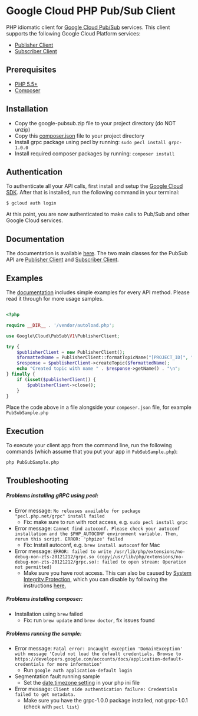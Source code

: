 Google Cloud PHP Pub/Sub Client
================================

PHP idiomatic client for [Google Cloud Pub/Sub](https://cloud.google.com/pubsub/) services.
This client supports the following Google Cloud Platform services:

- [Publisher Client](https://michaelbausor.github.io/master/Google/Cloud/PubSub/V1/PublisherClient.html)
- [Subscriber Client](https://michaelbausor.github.io/master/Google/Cloud/PubSub/V1/SubscriberClient.html)

Prerequisites
----------

- [PHP 5.5+](http://php.net/downloads.php)
- [Composer](https://getcomposer.org/download/)

Installation
----------

- Copy the google-pubsub.zip file to your project directory (do NOT unzip)
- Copy this [composer.json](https://michaelbausor.github.io/files/composer.json) file to your project directory
- Install grpc package using pecl by running: `sudo pecl install grpc-1.0.0`
- Install required composer packages by running: `composer install`

Authentication
--------------

To authenticate all your API calls, first install and setup the [Google Cloud SDK](https://cloud.google.com/sdk/).
After that is installed, run the following command in your terminal:

```
$ gcloud auth login
```
At this point, you are now authenticated to make calls to Pub/Sub and other Google Cloud services.

Documentation
-------------

The documentation is available [here](https://michaelbausor.github.io/master/index.html).
The two main classes for the PubSub API are [Publisher Client](https://michaelbausor.github.io/master/Google/Cloud/PubSub/V1/PublisherClient.html) and [Subscriber Client](https://michaelbausor.github.io/master/Google/Cloud/PubSub/V1/SubscriberClient.html).

Examples
-------------

The [documentation](https://michaelbausor.github.io/master/index.html) includes simple examples for every API method. Please read it through for more usage samples.

```php

<?php

require __DIR__ . '/vendor/autoload.php';

use Google\Cloud\PubSub\V1\PublisherClient;

try {
    $publisherClient = new PublisherClient();
    $formattedName = PublisherClient::formatTopicName("[PROJECT_ID]", "[TOPIC_ID]");
    $response = $publisherClient->createTopic($formattedName);
    echo "Created topic with name " . $response->getName() . "\n";
} finally {
    if (isset($publisherClient)) {
        $publisherClient->close();
    }
}
```

Place the code above in a file alongside your `composer.json` file, for example `PubSubSample.php`


Execution
--------------

To execute your client app from the command line, run the following commands (which assume that you put your app in `PubSubSample.php`):

```
php PubSubSample.php
```

Troubleshooting
-------------

##### Problems installing gRPC using pecl: #####
- Error message: `No releases available for package "pecl.php.net/grpc" install failed`
  - Fix: make sure to run with root access, e.g. `sudo pecl install grpc`
- Error message: `Cannot find autoconf. Please check your autoconf installation and the $PHP_AUTOCONF environment variable. Then, rerun this script. ERROR: 'phpize' failed`
  - Fix: Install autoconf, e.g. `brew install autoconf` for Mac
- Error message: `ERROR: failed to write /usr/lib/php/extensions/no-debug-non-zts-20121212/grpc.so (copy(/usr/lib/php/extensions/no-debug-non-zts-20121212/grpc.so): failed to open stream: Operation not permitted)`
  - Make sure you have root access. This can also be caused by [System Integrity Protection](https://support.apple.com/en-us/HT204899), which you can disable by following the instructions [here.](http://stackoverflow.com/a/35301947)

##### Problems installing composer: #####
- Installation using `brew` failed
  - Fix: run `brew update` and `brew doctor`, fix issues found

##### Problems running the sample: #####
- Error message: `Fatal error: Uncaught exception 'DomainException' with message 'Could not load the default credentials. Browse to https://developers.google.com/accounts/docs/application-default-credentials for more information'`
  - Run `google auth application-default login`
- Segmentation fault running sample
  - Set the [date.timezone setting](http://php.net/manual/en/datetime.configuration.php#ini.date.timezone) in your php ini file
- Error message: `Client side authentication failure: Credentials failed to get metadata.`
  - Make sure you have the grpc-1.0.0 package installed, not grpc-1.0.1 (check with `pecl list`)

